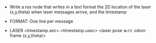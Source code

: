 
- Write a ros node that writes in a text format the 2D location of the laser (x,y,theta) when laser messages arrive, and the timestamp
- FORMAT:
  One line per message
  
- LASER
  <timestamp.sec>.<timestamp.usec> <laser pose w.r.t. odom frame (x,y,theta)>
